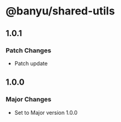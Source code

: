 # @banyu/shared-utils

## 1.0.1

### Patch Changes

- Patch update

## 1.0.0

### Major Changes

- Set to Major version 1.0.0
